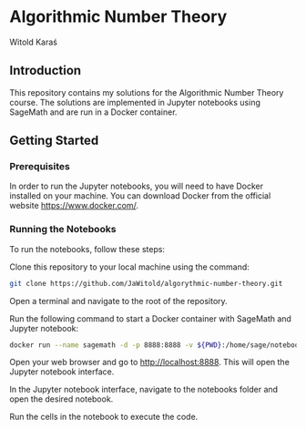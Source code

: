 
# Algorithmic Number Theory

Witold Karaś

## Introduction

This repository contains my solutions for the Algorithmic Number Theory course. The solutions are implemented in Jupyter notebooks using SageMath and are run in a Docker container.

## Getting Started

### Prerequisites

In order to run the Jupyter notebooks, you will need to have Docker installed on your machine. You can download Docker from the official website <https://www.docker.com/>.

### Running the Notebooks

To run the notebooks, follow these steps:

Clone this repository to your local machine using the command:

``` bash
git clone https://github.com/JaWitold/algorythmic-number-theory.git
```

Open a terminal and navigate to the root of the repository.

Run the following command to start a Docker container with SageMath and Jupyter notebook:

``` bash
docker run --name sagemath -d -p 8888:8888 -v ${PWD}:/home/sage/notebook sagemath/sagemath:latest sage-jupyter
```

Open your web browser and go to <http://localhost:8888>. This will open the Jupyter notebook interface.

In the Jupyter notebook interface, navigate to the notebooks folder and open the desired notebook.

Run the cells in the notebook to execute the code.
